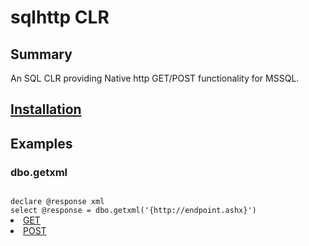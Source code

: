 <h1>sqlhttp CLR</h1>

<h2>Summary</h2>
An SQL CLR providing Native http GET/POST functionality for MSSQL.

<a href="https://github.com/SimonBarnett/sqlhttp/blob/master/Setup.sql"><h2>Installation</h2></a>

<h2>Examples</h2>
<h3>dbo.getxml</h3>
<code>
declare @response xml
select @response = dbo.getxml('{http://endpoint.ashx}')
</code>

<li><a href="https://github.com/SimonBarnett/sqlhttp/blob/master/getTest.sql">GET</a>
<li><a href="https://github.com/SimonBarnett/sqlhttp/blob/master/postTest.sql">POST</a>
